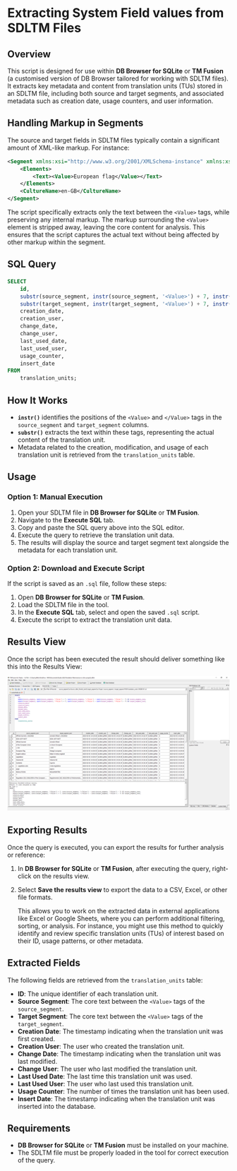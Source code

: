 # Extracting System Field values from SDLTM Files

## Overview

This script is designed for use within **DB Browser for SQLite** or **TM Fusion** (a customised version of DB Browser tailored for working with SDLTM files). It extracts key metadata and content from translation units (TUs) stored in an SDLTM file, including both source and target segments, and associated metadata such as creation date, usage counters, and user information.

## Handling Markup in Segments

The source and target fields in SDLTM files typically contain a significant amount of XML-like markup. For instance:

```xml
<Segment xmlns:xsi="http://www.w3.org/2001/XMLSchema-instance" xmlns:xsd="http://www.w3.org/2001/XMLSchema">
    <Elements>
        <Text><Value>European flag</Value></Text>
    </Elements>
    <CultureName>en-GB</CultureName>
</Segment>
```

The script specifically extracts only the text between the `<Value>` tags, while preserving any internal markup. The markup surrounding the `<Value>` element is stripped away, leaving the core content for analysis. This ensures that the script captures the actual text without being affected by other markup within the segment.

## SQL Query

```sql
SELECT 
    id, 
    substr(source_segment, instr(source_segment, '<Value>') + 7, instr(source_segment, '</Value>') - instr(source_segment, '<Value>') - 7) AS source_segment_text, 
    substr(target_segment, instr(target_segment, '<Value>') + 7, instr(target_segment, '</Value>') - instr(target_segment, '<Value>') - 7) AS target_segment_text, 
    creation_date, 
    creation_user, 
    change_date, 
    change_user, 
    last_used_date, 
    last_used_user, 
    usage_counter, 
    insert_date
FROM 
    translation_units;
```

## How It Works

- **`instr()`** identifies the positions of the `<Value>` and `</Value>` tags in the `source_segment` and `target_segment` columns.
- **`substr()`** extracts the text within these tags, representing the actual content of the translation unit.
- Metadata related to the creation, modification, and usage of each translation unit is retrieved from the `translation_units` table.

## Usage

### Option 1: Manual Execution

1. Open your SDLTM file in **DB Browser for SQLite** or **TM Fusion**.
2. Navigate to the **Execute SQL** tab.
3. Copy and paste the SQL query above into the SQL editor.
4. Execute the query to retrieve the translation unit data.
5. The results will display the source and target segment text alongside the metadata for each translation unit.

### Option 2: Download and Execute Script

If the script is saved as an `.sql` file, follow these steps:

1. Open **DB Browser for SQLite** or **TM Fusion**.
2. Load the SDLTM file in the tool.
3. In the **Execute SQL** tab, select and open the saved `.sql` script.
4. Execute the script to extract the translation unit data.

## Results View

Once the script has been executed the result should deliver something like this into the Results View:

![](./images/table_results.png)

## Exporting Results

Once the query is executed, you can export the results for further analysis or reference:

1. In **DB Browser for SQLite** or **TM Fusion**, after executing the query, right-click on the results view.
2. Select **Save the results view** to export the data to a CSV, Excel, or other file formats.
   
   This allows you to work on the extracted data in external applications like Excel or Google Sheets, where you can perform additional filtering, sorting, or analysis. For instance, you might use this method to quickly identify and review specific translation units (TUs) of interest based on their ID, usage patterns, or other metadata.

## Extracted Fields

The following fields are retrieved from the `translation_units` table:

- **ID**: The unique identifier of each translation unit.
- **Source Segment**: The core text between the `<Value>` tags of the `source_segment`.
- **Target Segment**: The core text between the `<Value>` tags of the `target_segment`.
- **Creation Date**: The timestamp indicating when the translation unit was first created.
- **Creation User**: The user who created the translation unit.
- **Change Date**: The timestamp indicating when the translation unit was last modified.
- **Change User**: The user who last modified the translation unit.
- **Last Used Date**: The last time this translation unit was used.
- **Last Used User**: The user who last used this translation unit.
- **Usage Counter**: The number of times the translation unit has been used.
- **Insert Date**: The timestamp indicating when the translation unit was inserted into the database.

## Requirements

- **DB Browser for SQLite** or **TM Fusion** must be installed on your machine.
- The SDLTM file must be properly loaded in the tool for correct execution of the query.

